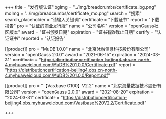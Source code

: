 +++
title = "发行版认证"
bgImg = "../img/breadcrumbs/certificate_bg.png"
moImg = "../img/breadcrumbs/certificate_mo.png"
search = "搜索"
search_placeholder = "请输入关键词"
certificate = "下载证书"
report = "下载报告"
pro = "认证的商业发行版"
name = "公司名称"
version = "openGauss社区版本"
award = "证书颁发日期"
expiration = "证书有效截止日期"
certify = "认证证书"
reported = "认证报告"


[[product]]
pro = "MuDB 1.0.0"
name = "北京沐融信息科技股份有限公司"
version = "openGauss 2.0.0"
award = "2021-06-15"
expiration = "2024-03-31"
certificate = "https://distributioncertification-beijing4.obs.cn-north-4.myhuaweicloud.com/MuDB%201.0.0/Certificate.pdf"
report = "https://distributioncertification-beijing4.obs.cn-north-4.myhuaweicloud.com/MuDB%201.0.0/Report.pdf"

[[product]]
pro = "【Vastbase G100】V2.2"
name = "北京海量数据技术股份有限公司"
version = "openGauss 2.0.0"
award = "2021-08-20"
expiration = "2024-03-31"
certificate = "https://distributioncertification-beijing4.obs.myhuaweicloud.com/Vastbase%20V2.2/Certificate.pdf"

+++